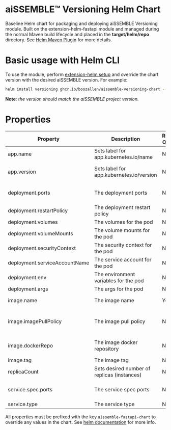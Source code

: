 # aiSSEMBLE&trade; Versioning Helm Chart
Baseline Helm chart for packaging and deploying aiSSEMBLE Versioning module. Built on the extension-helm-fastapi module and managed during the normal Maven build lifecycle and placed in the **target/helm/repo** directory. See [Helm Maven Plugin](https://github.com/kokuwaio/helm-maven-plugin) for more details.

# Basic usage with Helm CLI
To use the module, perform [extension-helm setup](../README.md#leveraging-extensions-helm) and override the chart version with the desired aiSSEMBLE version. For example:
```bash
helm install versioning ghcr.io/boozallen/aissemble-versioning-chart --version <AISSEMBLE-VERSION>
```
**Note**: *the version should match the aiSSEMBLE project version.*

# Properties
| Property                      | Description                                 | Required Override | Default                                                                     |
|-------------------------------|---------------------------------------------|-------------------|-----------------------------------------------------------------------------|
| app.name                      | Sets label for app.kubernetes.io/name       | No                | Chart.Name                                                                  |
| app.version                   | Sets label for app.kubernetes.io/version    | No                | Chart.AppVersion (aiSSEMBLE project version)                                |
| deployment.ports              | The deployment ports                        | No                | - name: http-1 <br/>&emsp;&emsp;containerPort: 80 <br/>&emsp; protocol: TCP |
| deployment.restartPolicy      | The deployment restart policy               | No                | Always                                                                      |
| deployment.volumes            | The volumes for the pod                     | No                | None                                                                        |
| deployment.volumeMounts       | The volume mounts for the pod               | No                | None                                                                        |
| deployment.securityContext    | The security context for the pod            | No                | None                                                                        |
| deployment.serviceAccountName | The service account for the pod             | No                | Default user in the cluster namespace                                       |
| deployment.env                | The environment variables for the pod       | No                | None                                                                        |
| deployment.args               | The args for the pod                        | No                | None                                                                        |
| image.name                    | The image name                              | Yes               | boozallen/aissemble-versioning                                              |
| image.imagePullPolicy         | The image pull policy                       | No                | Always (ensures local docker image is pulled, rather than from Nexus repo)  |
| image.dockerRepo              | The image docker repository                 | No                | NB: OSS: update with aissemble docker repository                        |
| image.tag                     | The image tag                               | No                | Chart.AppVersion                        |
| replicaCount                  | Sets desired number of replicas (instances) | No                | 1                                                                           |
| service.spec.ports            | The service spec ports                      | No                | - name: http <br/>&emsp;&emsp;port: 8080 <br/>&emsp; targetPort: 80         |
| service.type                  | The service type                            | No                | ClusterIP                                                                   |

All properties must be prefixed with the key `aissemble-fastapi-chart` to override any values in the chart. See [helm documentation](https://helm.sh/docs/chart_template_guide/subcharts_and_globals/#overriding-values-from-a-parent-chart) for more info.